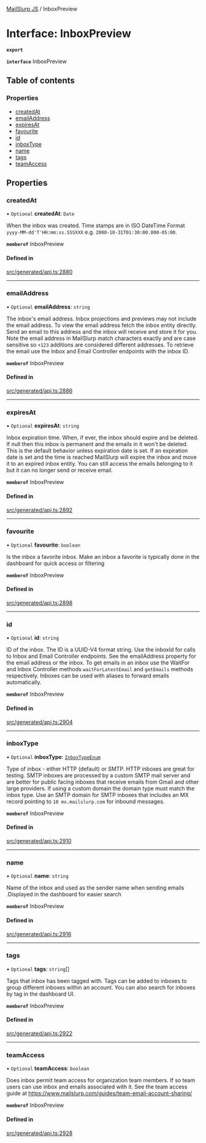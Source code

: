 [MailSlurp JS](../README.md) / InboxPreview

# Interface: InboxPreview

**`export`**

**`interface`** InboxPreview

## Table of contents

### Properties

- [createdAt](InboxPreview.md#createdat)
- [emailAddress](InboxPreview.md#emailaddress)
- [expiresAt](InboxPreview.md#expiresat)
- [favourite](InboxPreview.md#favourite)
- [id](InboxPreview.md#id)
- [inboxType](InboxPreview.md#inboxtype)
- [name](InboxPreview.md#name)
- [tags](InboxPreview.md#tags)
- [teamAccess](InboxPreview.md#teamaccess)

## Properties

### createdAt

• `Optional` **createdAt**: `Date`

When the inbox was created. Time stamps are in ISO DateTime Format `yyyy-MM-dd'T'HH:mm:ss.SSSXXX` e.g. `2000-10-31T01:30:00.000-05:00`.

**`memberof`** InboxPreview

#### Defined in

[src/generated/api.ts:2880](https://github.com/mailslurp/mailslurp-client/blob/5a5ba59/src/generated/api.ts#L2880)

___

### emailAddress

• `Optional` **emailAddress**: `string`

The inbox's email address. Inbox projections and previews may not include the email address. To view the email address fetch the inbox entity directly. Send an email to this address and the inbox will receive and store it for you. Note the email address in MailSlurp match characters exactly and are case sensitive so `+123` additions are considered different addresses. To retrieve the email use the Inbox and Email Controller endpoints with the inbox ID.

**`memberof`** InboxPreview

#### Defined in

[src/generated/api.ts:2886](https://github.com/mailslurp/mailslurp-client/blob/5a5ba59/src/generated/api.ts#L2886)

___

### expiresAt

• `Optional` **expiresAt**: `string`

Inbox expiration time. When, if ever, the inbox should expire and be deleted. If null then this inbox is permanent and the emails in it won't be deleted. This is the default behavior unless expiration date is set. If an expiration date is set and the time is reached MailSlurp will expire the inbox and move it to an expired inbox entity. You can still access the emails belonging to it but it can no longer send or receive email.

**`memberof`** InboxPreview

#### Defined in

[src/generated/api.ts:2892](https://github.com/mailslurp/mailslurp-client/blob/5a5ba59/src/generated/api.ts#L2892)

___

### favourite

• `Optional` **favourite**: `boolean`

Is the inbox a favorite inbox. Make an inbox a favorite is typically done in the dashboard for quick access or filtering

**`memberof`** InboxPreview

#### Defined in

[src/generated/api.ts:2898](https://github.com/mailslurp/mailslurp-client/blob/5a5ba59/src/generated/api.ts#L2898)

___

### id

• `Optional` **id**: `string`

ID of the inbox. The ID is a UUID-V4 format string. Use the inboxId for calls to Inbox and Email Controller endpoints. See the emailAddress property for the email address or the inbox. To get emails in an inbox use the WaitFor and Inbox Controller methods `waitForLatestEmail` and `getEmails` methods respectively. Inboxes can be used with aliases to forward emails automatically.

**`memberof`** InboxPreview

#### Defined in

[src/generated/api.ts:2904](https://github.com/mailslurp/mailslurp-client/blob/5a5ba59/src/generated/api.ts#L2904)

___

### inboxType

• `Optional` **inboxType**: [`InboxTypeEnum`](../enums/InboxPreview.InboxTypeEnum.md)

Type of inbox - either HTTP (default) or SMTP. HTTP inboxes are great for testing. SMTP inboxes are processed by a custom SMTP mail server and are better for public facing inboxes that receive emails from Gmail and other large providers. If using a custom domain the domain type must match the inbox type. Use an SMTP domain for SMTP inboxes that includes an MX record pointing to `10 mx.mailslurp.com` for inbound messages.

**`memberof`** InboxPreview

#### Defined in

[src/generated/api.ts:2910](https://github.com/mailslurp/mailslurp-client/blob/5a5ba59/src/generated/api.ts#L2910)

___

### name

• `Optional` **name**: `string`

Name of the inbox and used as the sender name when sending emails .Displayed in the dashboard for easier search

**`memberof`** InboxPreview

#### Defined in

[src/generated/api.ts:2916](https://github.com/mailslurp/mailslurp-client/blob/5a5ba59/src/generated/api.ts#L2916)

___

### tags

• `Optional` **tags**: `string`[]

Tags that inbox has been tagged with. Tags can be added to inboxes to group different inboxes within an account. You can also search for inboxes by tag in the dashboard UI.

**`memberof`** InboxPreview

#### Defined in

[src/generated/api.ts:2922](https://github.com/mailslurp/mailslurp-client/blob/5a5ba59/src/generated/api.ts#L2922)

___

### teamAccess

• `Optional` **teamAccess**: `boolean`

Does inbox permit team access for organization team members. If so team users can use inbox and emails associated with it. See the team access guide at https://www.mailslurp.com/guides/team-email-account-sharing/

**`memberof`** InboxPreview

#### Defined in

[src/generated/api.ts:2928](https://github.com/mailslurp/mailslurp-client/blob/5a5ba59/src/generated/api.ts#L2928)
